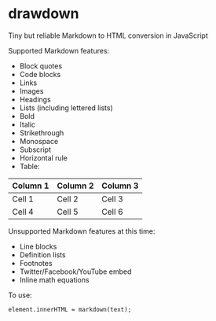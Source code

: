 # drawdown

Tiny but reliable Markdown to HTML conversion in JavaScript

Supported Markdown features:

- Block quotes
- Code blocks
- Links
- Images
- Headings
- Lists (including lettered lists)
- Bold
- Italic
- Strikethrough
- Monospace
- Subscript
- Horizontal rule
- Table:

| Column 1 | Column 2 | Column 3 |
| -------- | -------- | -------- |
| Cell 1   | Cell 2   | Cell 3   |
| Cell 4   | Cell 5   | Cell 6   |


Unsupported Markdown features at this time:

- Line blocks
- Definition lists
- Footnotes
- Twitter/Facebook/YouTube embed
- Inline math equations

To use:

    element.innerHTML = markdown(text);
